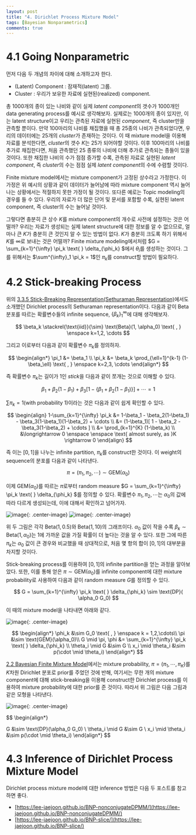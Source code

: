 ```yaml
---
layout: post
title: "4. Dirichlet Process Mixture Model"
tags: [Bayesian Nonparametrics]
comments: true
---
```


# 4.1 Going Nonparametric

먼저 다음 두 개념의 차이에 대해 소개하고자 한다.

 * (Latent) Component : 잠재적(latent) 그룹.
 * Cluster : 우리가 보유한 자료에 실현된(realized) component.

총 1000개의 종이 있는 나비와 같이 실제 *latent component*의 갯수가 1000개인 data generating process를 예시로 생각해보자. 실제로는 1000개의 종이 있지만, 이는 latent structure이고 우리는 관측된 자료에 실현된 *component*, 즉 cluster만을 관측할 뿐이다. 만약 100마리의 나비를 채집했을 때 총 25종의 나비가 관측되었다면, 우리의 데이터에는 25개의 *cluster*가 존재하는 것이다. 이 때 mixture model을 이용해 자료를 분석한다면, *cluster*의 갯수 $K$는 $25$가 되어야할 것이다. 이후 100마리의 나비를 추가로 채집한다면, 처음 관측했던 25 종류의 나비에 더해 추가로 관측되는 종들이 있을 것이다. 또한 채집한 나비의 수가 점점 증가할 수록, 관측된 자료로 실현된 *latent component*, 즉 *cluster*의 수는 점점 실제 *latent component*의 수에 수렴할 것이다.  
  
Finite mixture model에서는 mixture component가 고정된 상수라고 가정한다. 이 가정은 위 예시의 상황과 같이 데이터가 늘어남에 따라 mixture component 역시 늘어나는 상황에서는 적절하지 못한 가정이 될 것이다. 또다른 예로는 Topic modeling의 경우를 들 수 있다. 우리의 자료가 더 많은 단어 및 문서를 포함할 수록, 실현된 latent component, 즉 cluster의 수는 늘어날 것이다.  
  
그렇다면 충분히 큰 상수 $K$를 mixture component의 개수로 사전에 설정하는 것은 어떨까? 우리는 자료가 생성되는 실제 latent structure에 대한 정보를 알 수 없으므로, 얼마나 큰 $K$가 충분히 큰 것인지 알 수 있는 방법이 없다. $K$가 충분히 크도록 하기 위해서 $K$를 $\infty$로 보내는 것은 어떨까? Finite mixture modeling에서처럼 $G = \sum_{k=1}^{\infty} \pi_k \text{ } \delta_{\phi_k} $에서 $\theta_i$를 생성하는 것이다. 그를 위해서는 $\sum^{\infty}_1 \pi_k = 1$인 $\pi_k$를 construct할 방법이 필요하다.

# 4.2 Stick-breaking Process

위의 [3.3.5 Stick-Breaking Representation(Sethuraman Representation)]()에서도 소개했던 Dirichlet process의 Sethuraman representation이다. 
다음과 같이 Beta 분포를 따르는 확률변수들의 infinite sequence, $\{ \beta_k \}_1^\infty$에 대해 생각해보자.

$$
\beta_k \stackrel{\text{iid}}{\sim} \text{Beta}(1, \alpha_0) \text{ , } \enspace k=1,2, \cdots 
$$

그리고 이로부터 다음과 같이 확률변수 $\pi_k$를 정의하자.

$$
\begin{align*}
\pi_1 &= \beta_1 \\
\pi_k &= \beta_k \prod_{\ell=1}^{k-1} (1-\beta_\ell) \text{ , } \enspace k=2,3, \cdots 
\end{align*}
$$

즉 확률변수 $\pi_k$는 길이가 1인 *stick*을 다음과 같이 쪼개는 것으로 이해할 수 있다.

$$
\beta_1 + \beta_2(1-\beta_1) + \beta_3[1-\{\beta_1 + \beta_2(1-\beta_1) \}] + \cdots = 1
$$

$\sum \pi_k = 1$(with probability $1$)이라는 것은 다음과 같이 쉽게 확인할 수 있다.

$$
\begin{align}
1-\sum_{k=1}^{\infty} \pi_k  &= 1-\beta_1 - \beta_2(1-\beta_1) - \beta_3(1-\beta_1)(1-\beta_2) + \cdots  \\
&= (1-\beta_1)[ 1 - \beta_2 - \beta_3(1-\beta_2) + \cdots ] \\
&= \prod_{k=1}^{K} (1-\beta_k) \\
&\longrightarrow 0 \enspace \enspace \text{ almost surely, as }K \rightarrow 0
\end{align}
$$

즉 이는 $[0,1]$을 나누는 infinite partition, $\pi_k$를 construct한 것이다. 이 weight의 sequence의 분포를 다음과 같이 나타낸다.

$$
\pi = (\pi_1, \pi_2 , \cdots) \sim \text{GEM}(\alpha_0)
$$

이제 $\text{GEM}(\alpha_0)$를 따르는 $\pi$로부터 random measure $G = \sum_{k=1}^{\infty} \pi_k \text{ } \delta_{\phi_k} $를 정의할 수 있다. 확률변수 $\pi_1, \pi_2 , \cdots$는 $\alpha_0$의 값에 따라 다르게 생성되는데, 이에 대해서 확인하고 넘어가자.

![image](https://user-images.githubusercontent.com/45325895/61171296-a7d39800-a5b0-11e9-9d79-ff4e2f16b7a6.png){: .center-image}
![image](https://user-images.githubusercontent.com/45325895/61171307-c5086680-a5b0-11e9-937f-4307efd67ef1.png){: .center-image}

위 두 그림은 각각 $\text{Beta}(1,0.5)$와 $\text{Beta}(1,10)$의 그래프이다. $\alpha_0$ 값이 작을 수록 $\beta_k \sim \text{Beta}(1, \alpha_0)$는 1에 가까운 값을 가질 확률이 더 높다는 것을 알 수 있다. 또한 그에 따른 $\pi_k$는 $\alpha_0$ 값이 큰 경우와 비교했을 때 상대적으로, 처음 몇 항의 합이 $[0,1]$의 대부분을 차지할 것이다.


Stick-breaking process를 이용하여 $[0,1]$의 infinite partition을 얻는 과정을 알아보았다. 또한, 이를 통해 얻은 $\pi \sim \text{GEM}(\alpha_0)$를 infinite component에 대한 mixture probability로 사용하여 다음과 같이 random measure $G$를 정의할 수 있다.

$$
G = \sum_{k=1}^{\infty} \pi_k \text{ } \delta_{\phi_k} \sim \text{DP}( \alpha_0 G_0)
$$

이 때의 mixture model을 나타내면 아래와 같다. 

![image](https://user-images.githubusercontent.com/45325895/61171579-a1dfb600-a5b4-11e9-9611-938170ff6584.png){: .center-image}

$$
\begin{align*}
\phi_k &\sim G_0 \text{ , } \enspace k = 1,2,\cdots\\
\pi &\sim \text{GEM}(\alpha_0)\\
G \mid \pi, \phi  &= \sum_{k=1}^{\infty} \pi_k \text{ } \delta_{\phi_k} 
\\
\theta_i \mid G &\sim G \\
x_i  \mid \theta_i &\sim p(\cdot \mid \theta_i)
\end{align*}
$$

[2.2 Bayesian Finite Mixture Model](https://lee-jaejoon.github.io/BNP-1/#22-bayesian-finite-mixture-model)에서는 mixture probability, $\pi =(\pi_1, \cdots , \pi_K)$를 $K$차원 Dirichlet 분포로 prior를 주었던 것에 반해, 여기서는 무한 개의 mixture component에 대해 stick-breaking을 이용해 construct한 Dirichlet process를 이용하여 mixture probability에 대한 prior를 준 것이다. 따라서 위 그림은 다음 그림과 같은 모형을 나타낸다.


![image](https://user-images.githubusercontent.com/45325895/62107978-d1482f80-b2e3-11e9-9a14-7eaf79cab74d.png){: .center-image}

$$
\begin{align*}

G &\sim \text{DP}(\alpha_0 G_0)
\\
\theta_i \mid G &\sim G \\
x_i \mid \theta_i &\sim p(\cdot \mid \theta_i)
\end{align*}
$$


# 4.3 Inference of Dirichlet Process Mixture Model
Dirichlet process mixture model에 대한 inference 방법은 다음 두 포스트를 참고하면 좋다.
* [https://lee-jaejoon.github.io/BNP-nonconjugateDPMM/](https://lee-jaejoon.github.io/BNP-nonconjugateDPMM/)  
* [https://lee-jaejoon.github.io/BNP-slice/](https://lee-jaejoon.github.io/BNP-slice/)

